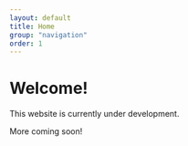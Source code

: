 ```yaml
---
layout: default
title: Home
group: "navigation"
order: 1
---
```


# Welcome!

This website is currently under development.

More coming soon!
